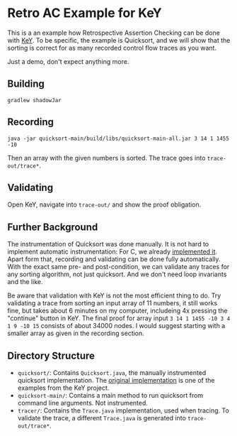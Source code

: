 # Retro AC Example for KeY

This is a an example how Retrospective Assertion Checking can be done
with [KeY](https://www.key-project.org).
To be specific, the example is Quicksort, and we will show that
the sorting is correct for as many recorded control flow traces as you want.

Just a demo, don't expect anything more.

## Building

```
gradlew shadowJar
```

## Recording

```
java -jar quicksort-main/build/libs/quicksort-main-all.jar 3 14 1 1455 -10
```

Then an array with the given numbers is sorted. The trace goes into `trace-out/trace*`.

## Validating

Open KeY, navigate into `trace-out/` and show the proof obligation.

## Further Background

The instrumentation of Quicksort was done manually. It is not hard to implement automatic instrumentation:
For C, we already [implemented it](https://github.com/lks9/src-tracer).
Apart form that, recording and validating can be done fully automatically.
With the exact same pre- and post-condition, we can validate any traces for any
sorting algorithm, not just quicksort. And we don't need loop invariants and the like.

Be aware that validation with KeY is not the most efficient thing to do.
Try validating a trace from sorting an input array of 11 numbers, it still works fine,
but takes about 6 minutes on my computer, includeing 4x pressing the "continue" button in KeY.
The final proof for array input `3 14 1 1455 -10 3 4 1 9 -10 15` consists of about
34000 nodes. I would suggest starting with a smaller array as given in the recording section.

## Directory Structure

* `quicksort/`: Contains `Quicksort.java`, the manually instrumented quicksort implementation.
  The [original implementation](https://github.com/KeYProject/key/tree/main/key.ui/examples/heap/quicksort)
  is one of the examples from the KeY project.
* `quicksort-main/`: Contains a main method to run quicksort from command line arguments.
  Not instrumented.
* `tracer/`: Contains the `Trace.java` implementation, used when tracing. To validate the
  trace, a different `Trace.java` is generated into `trace-out/trace*`.
